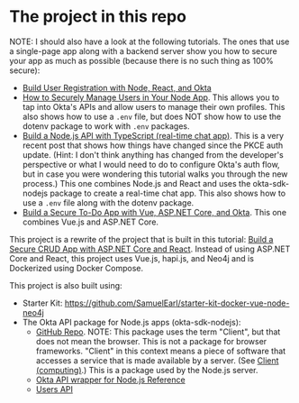 # The project in this repo
NOTE: I should also have a look at the following tutorials. The ones that use a single-page app along with a backend server show you how to secure your app as much as possible (because there is no such thing as 100% secure):
* [Build User Registration with Node, React, and Okta](https://developer.okta.com/blog/2018/02/06/build-user-registration-with-node-react-and-okta)
* [How to Securely Manage Users in Your Node App](https://developer.okta.com/blog/2018/06/26/securely-manage-users-node-app). This allows you to tap into Okta's APIs and allow users to manage their own profiles. This also shows how to use a `.env` file, but does NOT show how to use the dotenv package to work with `.env` packages.
* [Build a Node.js API with TypeScript (real-time chat app)](https://developer.okta.com/blog/2019/05/07/nodejs-typescript-api). This is a very recent post that shows how things have changed since the PKCE auth update. (Hint: I don't think anything has changed from the developer's perspective or what I would need to do to configure Okta's auth flow, but in case you were wondering this tutorial walks you through the new process.) This one combines Node.js and React and uses the okta-sdk-nodejs package to create a real-time chat app. This also shows how to use a `.env` file along with the dotenv package.
* [Build a Secure To-Do App with Vue, ASP.NET Core, and Okta](https://developer.okta.com/blog/2018/01/31/build-secure-todo-app-vuejs-aspnetcore). This one combines Vue.js and ASP.NET Core.

This project is a rewrite of the project that is built in this tutorial: [Build a Secure CRUD App with ASP.NET Core and React](https://developer.okta.com/blog/2018/07/02/build-a-secure-crud-app-with-aspnetcore-and-react). Instead of using ASP.NET Core and React, this project uses Vue.js, hapi.js, and Neo4j and is Dockerized using Docker Compose.

This project is also built using:

* Starter Kit: https://github.com/SamuelEarl/starter-kit-docker-vue-node-neo4j
* The Okta API package for Node.js apps (okta-sdk-nodejs):
  * [GitHub Repo](https://github.com/okta/okta-sdk-nodejs). NOTE: This package uses the term "Client", but that does not mean the browser. This is not a package for browser frameworks. "Client" in this context means a piece of software that accesses a service that is made available by a server. (See [Client (computing)](https://en.wikipedia.org/wiki/Client_%28computing%29).) This is a package used by the Node.js server.
  * [Okta API wrapper for Node.js Reference](https://developer.okta.com/okta-sdk-nodejs/jsdocs/Client.html)
  * [Users API](https://developer.okta.com/docs/reference/api/users/)
